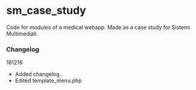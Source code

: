 # sm_case_study
Code for modules of a medical webapp. Made as a case study for Sistemi Multimediali.

### Changelog
181216<br>
- Added changelog.<br>
- Edited template_menu.php
